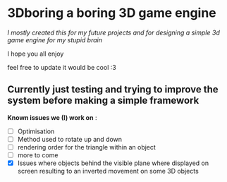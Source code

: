 # 3Dboring a boring 3D game engine
*I mostly created this for my future projects and for designing a simple 3d game engine for my stupid brain*

I hope you all enjoy

feel free to update it would be cool :3
## Currently just testing and trying to improve the system before making a simple framework
**Known issues we (I) work on** : 
- [ ] Optimisation
- [ ] Method used to rotate up and down
- [ ] rendering order for the triangle within an object
- [ ] more to come
- [x] Issues where objects behind the visible plane where displayed on screen resulting to an inverted movement on some 3D objects
